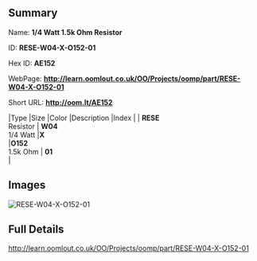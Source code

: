 

## Summary
 
Name: __1/4 Watt 1.5k Ohm Resistor__

ID: __RESE-W04-X-O152-01__

Hex ID: __AE152__

WebPage: __http://learn.oomlout.co.uk/OO/Projects/oomp/part/RESE-W04-X-O152-01__

Short URL: __http://oom.lt/AE152__


|Type   |Size   |Color   |Description   |Index   |
| __RESE__ <br>Resistor  | __W04__<br>1/4 Watt   |__X__<br>    |__O152__<br>1.5k Ohm    | __01__<br>  |


## Images
![RESE-W04-X-O152-01](http://oomlout.com/oomp-gen/parts/RESE-W04-X-O152-01/RESE-W04-X-O152-01_420.jpg)

## Full Details

 http://learn.oomlout.co.uk/OO/Projects/oomp/part/RESE-W04-X-O152-01

